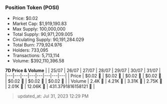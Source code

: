 
  ### Position Token (POSI)
  - Price: $0.02
  - Market Cap: $1,919,190.83
  - Max Supply: 100,000,000
  - Total Supply: 90,971,209.005
  - Circulating Supply: 90,191,284.029
  - Total Burn: 779,924.976
  - Holders: 733,095
  - Transactions: 5,713,114
  - Volume: $392,110,396.58

  **7D Price & Volume**
  | | 25&#x2F;07 | 26&#x2F;07 | 27&#x2F;07 | 28&#x2F;07 | 29&#x2F;07 | 30&#x2F;07 | 31&#x2F;07 |
  |---|---|---|---|---|---|---|---|
  | Price | $0.02 🚀 | $0.02 🚀 | $0.02 🔻 | $0.02 🔻 | $0.02 🔻 | $0.02 🔻 | $0.02 🚀 |
  | Volume | 2.4K 🔻 | 4.21K 🚀 | 3.31K 🔻 | 2.75K 🔻 | 2.01K 🔻 | 12.06K 🚀 | 431.3791816158121 🔻 |

  > updated_at: Jul 31, 2023 12:29 PM
